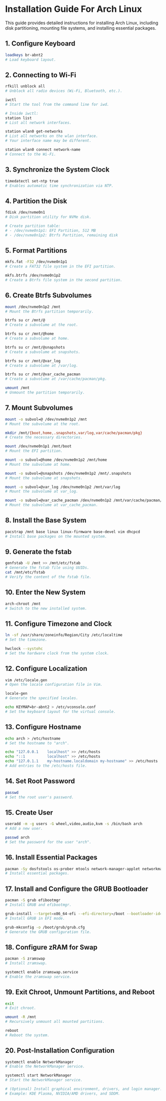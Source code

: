 # Installation Guide For Arch Linux

This guide provides detailed instructions for installing Arch Linux, including disk partitioning, mounting file systems, and installing essential packages.

## 1. Configure Keyboard

```bash
loadkeys br-abnt2
# Load keyboard layout.
```

## 2. Connecting to Wi-Fi

```bash
rfkill unblock all
# Unblock all radio devices (Wi-Fi, Bluetooth, etc.).

iwctl
# Start the tool from the command line for iwd.

# Inside iwctl:
station list
# List all network interfaces.

station wlan0 get-networks
# List all networks on the wlan interface.
# Your interface name may be different.

station wlan0 connect network-name
# Connect to the Wi-Fi.
```

## 3. Synchronize the System Clock

```bash
timedatectl set-ntp true
# Enables automatic time synchronization via NTP.
```

## 4. Partition the Disk

```bash
fdisk /dev/nvme0n1
# Disk partition utility for NVMe disk.

# Create partition table:
# - /dev/nvme0n1p1: EFI Partition, 512 MB
# - /dev/nvme0n1p2: Btrfs Partition, remaining disk 
```

## 5. Format Partitions

```bash
mkfs.fat -F32 /dev/nvme0n1p1
# Create a FAT32 file system in the EFI partition.

mkfs.btrfs /dev/nvme0n1p2
# Create a Btrfs file system in the second partition. 
```

## 6. Create Btrfs Subvolumes

```bash
mount /dev/nvme0n1p2 /mnt
# Mount the Btrfs partition temporarily.

btrfs su cr /mnt/@
# Create a subvolume at the root.

btrfs su cr /mnt/@home
# Create a subvolume at home.

btrfs su cr /mnt/@snapshots
# Create a subvolume at snapshots.

btrfs su cr /mnt/@var_log
# Create a subvolume at /var/log.

btrfs su cr /mnt/@var_cache_pacman
# Create a subvolume at /var/cache/pacman/pkg.

umount /mnt
# Unmount the partition temporarily. 
```

## 7. Mount Subvolumes

```bash
mount -o subvol=@ /dev/nvme0n1p2 /mnt
# Mount the subvolume at the root.

mkdir /mnt/{boot,home,.snapshots,var/log,var/cache/pacman/pkg}
# Create the necessary directories.

mount /dev/nvme0n1p1 /mnt/boot
# Mount the EFI partition.

mount -o subvol=@home /dev/nvme0n1p2 /mnt/home
# Mount the subvolume at home.

mount -o subvol=@snapshots /dev/nvme0n1p2 /mnt/.snapshots
# Mount the subvolume at snapshots.

mount -o subvol=@var_log /dev/nvme0n1p2 /mnt/var/log
# Mount the subvolume at var_log.

mount -o subvol=@var_cache_pacman /dev/nvme0n1p2 /mnt/var/cache/pacman/pkg
# Mount the subvolume at var_cache_pacman.
```

## 8. Install the Base System

```bash
pacstrap /mnt base linux linux-firmware base-devel vim dhcpcd
# Install base packages on the mounted system.
```

## 9. Generate the fstab

```bash
genfstab -U /mnt >> /mnt/etc/fstab
# Generate the fstab file using UUIDs.
cat /mnt/etc/fstab
# Verify the content of the fstab file.
```

## 10. Enter the New System

```bash
arch-chroot /mnt
# Switch to the new installed system.
```

## 11. Configure Timezone and Clock

```bash
ln -sf /usr/share/zoneinfo/Region/City /etc/localtime
# Set the timezone.

hwclock --systohc
# Set the hardware clock from the system clock.
```

## 12. Configure Localization

```bash
vim /etc/locale.gen
# Open the locale configuration file in Vim.

locale-gen
# Generate the specified locales.

echo KEYMAP=br-abnt2 > /etc/vconsole.conf
# Set the keyboard layout for the virtual console.
```

## 13. Configure Hostname

```bash
echo arch > /etc/hostname
# Set the hostname to "arch".

echo "127.0.0.1    localhost" >> /etc/hosts
echo "::1          localhost" >> /etc/hosts
echo "127.0.1.1    my-hostname.localdomain my-hostname" >> /etc/hosts
# Add entries to the /etc/hosts file.
```

## 14. Set Root Password

```bash
passwd
# Set the root user's password.
```

## 15. Create User

```bash
useradd -m -g users -G wheel,video,audio,kvm -s /bin/bash arch
# Add a new user.

passwd arch
# Set the password for the user "arch".
```

## 16. Install Essential Packages

```bash
pacman -Sy dosfstools os-prober mtools network-manager-applet networkmanager wpa_supplicant wireless_tools dialog sudo
# Install essential packages.
```

## 17. Install and Configure the GRUB Bootloader

```bash
pacman -S grub efibootmgr
# Install GRUB and efibootmgr.

grub-install --target=x86_64-efi --efi-directory=/boot --bootloader-id=arch --recheck
# Install GRUB in EFI mode.

grub-mkconfig -o /boot/grub/grub.cfg
# Generate the GRUB configuration file.
```

## 18. Configure zRAM for Swap

```bash
pacman -S zramswap
# Install zramswap.

systemctl enable zramswap.service
# Enable the zramswap service.
```

## 19. Exit Chroot, Unmount Partitions, and Reboot

```bash
exit
# Exit chroot.

umount -R /mnt
# Recursively unmount all mounted partitions.

reboot
# Reboot the system.
```

## 20. Post-Installation Configuration

```bash
systemctl enable NetworkManager
# Enable the NetworkManager service.

systemctl start NetworkManager
# Start the NetworkManager service.

# (Optional) Install graphical environment, drivers, and login manager.
# Example: KDE Plasma, NVIDIA/AMD drivers, and SDDM.
```